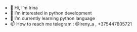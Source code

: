 - 👋 Hi, I’m Irina
- 👀 I’m interested in python development
- 🌱 I’m currently learning python language
- 📫 How to reach me telegram : @Ireny_a , +375447605721
